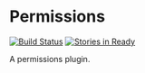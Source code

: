 
# Permissions

[![Build Status](https://travis-ci.org/SpaceHex/Permissions.svg?branch=master)](https://travis-ci.org/SpaceHex/Permissions) [![Stories in Ready](https://badge.waffle.io/SpaceHex/Permissions.png?label=ready&title=Ready)](https://waffle.io/SpaceHex/Permissions)

A permissions plugin.
